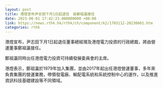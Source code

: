 ```yaml
---
layout: post
title: 港燈宣布尹志田下月1日起退任　由鄭祖瀛接任
date: 2023-06-01 17:42:23.000000000 +08:00
link: https://news.rthk.hk/rthk/ch/component/k2/1703112-20230601.htm
categories: rthk
---
```


港燈宣布，尹志田下月1日起退任董事總經理及港燈電力投資的行政總裁，將由營運董事鄭祖瀛接任。

鄭祖瀛同時出任港燈電力投資可持續發展委員會的主席。

港燈表示，鄭祖瀛於1979年加入集團，並由2017年起出任港燈營運董事，多年來負責集團的營運業務，帶領發電廠、輸配電系統和系統控制中心的運作，以及推進資訊科技基礎建設等不同領域。
